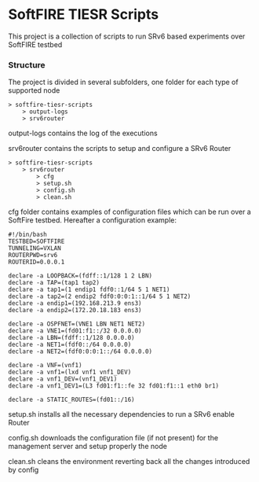 # SoftFIRE TIESR Scripts #

This project is a collection of scripts to run SRv6 based experiments over SoftFIRE testbed

### Structure ###

The project is divided in several subfolders, one folder for each type of supported node

	> softfire-tiesr-scripts
		> output-logs
		> srv6router

output-logs contains the log of the executions

srv6router contains the scripts to setup and configure a SRv6 Router

	> softfire-tiesr-scripts
		> srv6router
			> cfg
			> setup.sh
			> config.sh
			> clean.sh

cfg folder contains examples of configuration files which can be run over a SoftFire testbed. Hereafter a configuration example:

	#!/bin/bash
	TESTBED=SOFTFIRE
	TUNNELING=VXLAN
	ROUTERPWD=srv6
	ROUTERID=0.0.0.1

	declare -a LOOPBACK=(fdff::1/128 1 2 LBN)
	declare -a TAP=(tap1 tap2)
	declare -a tap1=(1 endip1 fdf0::1/64 5 1 NET1)
	declare -a tap2=(2 endip2 fdf0:0:0:1::1/64 5 1 NET2)
	declare -a endip1=(192.168.213.9 ens3)
	declare -a endip2=(172.20.18.183 ens3)

	declare -a OSPFNET=(VNE1 LBN NET1 NET2)
	declare -a VNE1=(fd01:f1::/32 0.0.0.0)
	declare -a LBN=(fdff::1/128 0.0.0.0)
	declare -a NET1=(fdf0::/64 0.0.0.0)
	declare -a NET2=(fdf0:0:0:1::/64 0.0.0.0)

	declare -a VNF=(vnf1)
	declare -a vnf1=(lxd vnf1 vnf1_DEV)
	declare -a vnf1_DEV=(vnf1_DEV1)
	declare -a vnf1_DEV1=(L3 fd01:f1::fe 32 fd01:f1::1 eth0 br1)

	declare -a STATIC_ROUTES=(fd01::/16)


setup.sh installs all the necessary dependencies to run a SRv6 enable Router

config.sh downloads the configuration file (if not present) for the management server and setup properly the node

clean.sh cleans the environment reverting back all the changes introduced by config
